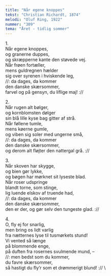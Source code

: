```yaml
---
title: "Når egene knoppes"
tekst: "Christian Richardt, 1874"
melodi: "Oluf Ring, 1922"
nummer: "309"
tema: "Året - tidlig sommer"
---
```

1\.\
Når egene knoppes,\
og granerne duppes,\
og skræpperne kante den støvede vej.\
Når frøen fortæller,\
mens guldregnen hælder\
sig over syrenen i hviskende leg,\
//: da dages, da kommer\
den danske skærsommer,\
farvel og på gensyn, du liflige maj! ://

2\.\
Når rugen alt bølger,\
og kornblomsten dølger\
sin blå lille kyse bag gitter af strå.\
Når føllene tumle,\
mens køerne gumle,\
og viben sig soler med ungerne små,\
//: da dages, da kommer\
den danske skærsommer,\
og derom alt fløjter den nattergal grå. ://

3\.\
Når skoven har skygge,\
og bien gør lykke,\
og bøgen har mørknet sit lyseste blad.\
Når roser udspringe\
blandt torne, som stinge,\
lig luende elskov af truende had,\
//: da dages, da kommer\
den danske skærsommer,\
den er der, og gør selv den tungeste glad. ://

4\.\
O, fly ej for snarlig,\
men bring os lidt varlig\
fra nætternes lyse til tusmørkets stund!\
Vi vented så længe\
på blommende enge,\
på duften fra rosernes svulmende mund, –\
//: men bedst som du kommer,\
du favre skærsommer,\
så hastigt du fly’r som et drømmerigt blund! :// \
